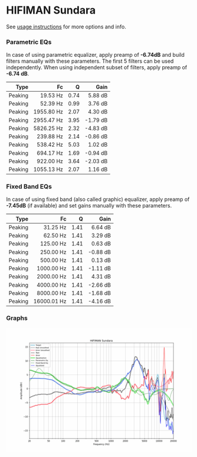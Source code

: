 # HIFIMAN Sundara
See [usage instructions](https://github.com/jaakkopasanen/AutoEq#usage) for more options and info.

### Parametric EQs
In case of using parametric equalizer, apply preamp of **-6.74dB** and build filters manually
with these parameters. The first 5 filters can be used independently.
When using independent subset of filters, apply preamp of **-6.74 dB**.

| Type    | Fc         |    Q | Gain     |
|--------:|-----------:|-----:|---------:|
| Peaking | 19.53 Hz   | 0.74 | 5.88 dB  |
| Peaking | 52.39 Hz   | 0.99 | 3.76 dB  |
| Peaking | 1955.80 Hz | 2.07 | 4.30 dB  |
| Peaking | 2955.47 Hz | 3.95 | -1.79 dB |
| Peaking | 5826.25 Hz | 2.32 | -4.83 dB |
| Peaking | 239.88 Hz  | 2.14 | -0.86 dB |
| Peaking | 538.42 Hz  | 5.03 | 1.02 dB  |
| Peaking | 694.17 Hz  | 1.69 | -0.94 dB |
| Peaking | 922.00 Hz  | 3.64 | -2.03 dB |
| Peaking | 1055.13 Hz | 2.07 | 1.16 dB  |

### Fixed Band EQs
In case of using fixed band (also called graphic) equalizer, apply preamp of **-7.45dB**
(if available) and set gains manually with these parameters.

| Type    | Fc          |    Q | Gain     |
|--------:|------------:|-----:|---------:|
| Peaking | 31.25 Hz    | 1.41 | 6.64 dB  |
| Peaking | 62.50 Hz    | 1.41 | 3.29 dB  |
| Peaking | 125.00 Hz   | 1.41 | 0.63 dB  |
| Peaking | 250.00 Hz   | 1.41 | -0.88 dB |
| Peaking | 500.00 Hz   | 1.41 | 0.13 dB  |
| Peaking | 1000.00 Hz  | 1.41 | -1.11 dB |
| Peaking | 2000.00 Hz  | 1.41 | 4.31 dB  |
| Peaking | 4000.00 Hz  | 1.41 | -2.66 dB |
| Peaking | 8000.00 Hz  | 1.41 | -1.68 dB |
| Peaking | 16000.01 Hz | 1.41 | -4.16 dB |

### Graphs
![](./HIFIMAN%20Sundara.png)